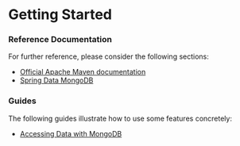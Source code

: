 # Getting Started

### Reference Documentation
For further reference, please consider the following sections:

* [Official Apache Maven documentation](https://maven.apache.org/guides/index.html)
* [Spring Data MongoDB](https://docs.spring.io/spring-boot/docs/{bootVersion}/reference/htmlsingle/#boot-features-mongodb)

### Guides
The following guides illustrate how to use some features concretely:

* [Accessing Data with MongoDB](https://spring.io/guides/gs/accessing-data-mongodb/)

